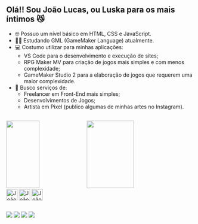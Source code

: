 ## Olá!! Sou João Lucas, ou Luska para os mais íntimos 😼

- 🤓 Possuo um nível básico em HTML, CSS e JavaScript.
- 👨‍💻 Estudando GML (GameMaker Language) atualmente.
- 💻 Costumo utilizar para minhas aplicações:
  - VS Code para o desenvolvimento e execução de sites;
  - RPG Maker MV para criação de jogos mais simples e com menos complexidade;
  - GameMaker Studio 2 para a elaboração de jogos que requerem uma maior complexidade.
- 🧐 Busco serviços de:
    - Freelancer em Front-End mais simples;
    - Desenvolvimentos de Jogos;
    - Artista em Pixel (publico algumas de minhas artes no Instagram).

##

<div>
  <img width="42%" height="180em" src="https://github-readme-stats.vercel.app/api?username=joaodragon47&show_icons=true&theme=synthwave&include_all_commits=true&count_private=true">
  <img width="50%" height="180em" src="https://github-readme-stats.vercel.app/api/top-langs/?username=joaodragon47&langs_count=16&theme=synthwave&layout=compact">
</div>

<div style="display: inline_block">
  <img align="center" alt="João-HTML" height="30px" src="https://cdn.jsdelivr.net/gh/devicons/devicon/icons/html5/html5-original.svg">
  <img align="center" alt="João-CSS" height="30px" src="https://cdn.jsdelivr.net/gh/devicons/devicon/icons/css3/css3-original.svg">
  <img align="center" alt="João-JS" height="30px" src="https://cdn.jsdelivr.net/gh/devicons/devicon/icons/javascript/javascript-original.svg">
</div>

##

<div>
  <a src="https://jiks-studios.itch.io/" target="_blank" ><img src="https://img.shields.io/badge/Itch.io-FA5C5C?style=for-the-badge&logo=itchdotio&logoColor=white" target="_blank"></a>
  <a src="https://www.instagram.com/jlgamedesign" target="_blank"><img src="https://img.shields.io/badge/Instagram-E4405F?style=for-the-badge&logo=instagram&logoColor=white" target="_blank"></a>
  <a src="https://www.youtube.com/channel/UCnTg5wtgbYe2Bh2YTZ820bQ" target="_blank"><img src="https://img.shields.io/badge/YouTube-FF0000?style=for-the-badge&logo=youtube&logoColor=white" target="_blank"></a>
  <a src="https://www.twitch.tv/joaodragon47" target="_blank" ><img src="https://img.shields.io/badge/Twitch-9146FF?style=for-the-badge&logo=twitch&logoColor=white" target="_blank"></a>
</div>

